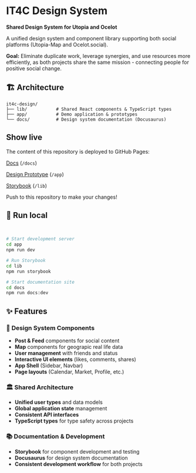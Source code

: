 # IT4C Design System

**Shared Design System for Utopia and Ocelot**

A unified design system and component library supporting both social platforms (Utopia-Map and Ocelot.social).

**Goal:** Eliminate duplicate work, leverage synergies, and use resources more efficiently, as both projects share the same mission - connecting people for positive social change.

## 🏗️ Architecture

```
it4c-design/
├── lib/           # Shared React components & TypeScript types
├── app/           # Demo application & prototypes
└── docs/          # Design system documentation (Docusaurus)
```

## Show live

The content of this repository is deployed to GitHub Pages:

[Docs](https://antontranelis.github.io/it4c-design/) (`/docs`)

[Design Prototype](https://antontranelis.github.io/it4c-design/app/) (`/app`)

[Storybook](https://antontranelis.github.io/it4c-design/storybook/) (`/lib`)

Push to this repository to make your changes!

## 🚀 Run local

```bash


# Start development server
cd app
npm run dev

# Run Storybook
cd lib
npm run storybook

# Start documentation site
cd docs
npm run docs:dev
```

## ✨ Features

### 🎨 **Design System Components**
- **Post & Feed** components for social content
- **Map** components for geograpic real life data
- **User management** with friends and status
- **Interactive UI elements** (likes, comments, shares)
- **App Shell** (Sidebar, Navbar) 
- **Page layouts** (Calendar, Market, Profile, etc.)

### 🏛️ **Shared Architecture**
- **Unified user types** and data models
- **Global application state** management
- **Consistent API interfaces**
- **TypeScript types** for type safety across projects

### 📚 **Documentation & Development**
- **Storybook** for component development and testing
- **Docusaurus** for design system documentation
- **Consistent development workflow** for both projects